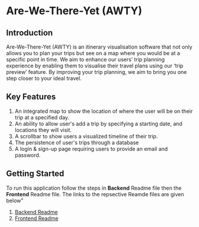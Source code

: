 # Are-We-There-Yet (AWTY)

## Introduction
Are-We-There-Yet (AWTY) is an itinerary visualisation software that not only allows you to plan your trips but see on a map where you would be at a specific point in time. We aim to enhance our users’ trip planning experience by enabling them to visualise their travel plans using our ‘trip preview’ feature. By improving your trip planning, we aim to bring you one step closer to your ideal travel.

## Key Features
1. An integrated map to show the location of where the user will be on their trip at a specified day.
2. An ability to allow user's add a trip by specifying a starting date, and locations they will visit.
3. A scrollbar to show users a visualized timeline of their trip.
4. The persistence of user's trips through a database
5. A login & sign-up page requiring users to provide an email and password.

## Getting Started
To run this application follow the steps in **Backend** Readme file then the **Frontend** Readme file. The links to the repsective Reamde files are given below"
1. [Backend Readme](https://github.com/PJhaveri02/Are-We-There-Yet/blob/readme-editing/backend/README.md)
2. [Frontend Readme](https://github.com/PJhaveri02/Are-We-There-Yet/blob/readme-editing/frontend/README.md)
